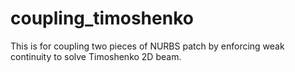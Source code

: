 # coupling_timoshenko
This is for coupling two pieces of NURBS patch by enforcing weak continuity to solve Timoshenko 2D beam.
